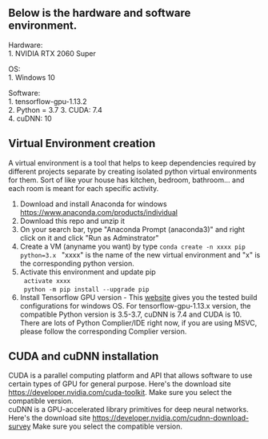 ## Below is the hardware and software environment.  
Hardware:  
    1. NVIDIA RTX 2060 Super  

OS:  
        1. Windows 10  
        
Software:  
        1. tensorflow-gpu-1.13.2  
        2. Python = 3.7
        3. CUDA: 7.4  
        4. cuDNN: 10  
  

## Virtual Environment creation
A virtual environment is a tool that helps to keep dependencies required by different projects separate by creating isolated python virtual environments for them. Sort of like your house has kitchen, bedroom, bathroom... and each room is meant for each specific activity.  
1. Download and install Anaconda for windows https://www.anaconda.com/products/individual   
2. Download this repo and unzip it 
3. On your search bar, type "Anaconda Prompt (anaconda3)" and right click on it and click "Run as Adminstrator"  
4. Create a VM (anyname you want) by type ```conda create -n xxxx pip python=3.x ```  "xxxx" is the name of the new virtual environment and "x" is the corresponding python version. 
5. Activate this environment and update pip  
        ``` activate xxxx```  
        ``` python -m pip install --upgrade pip```  
6. Install Tensorflow GPU version - This [website](https://www.tensorflow.org/install/source_windows ) gives you the tested build configurations for windows OS. 
For tensorflow-gpu-1.13.x version, the compatible Python version is 3.5-3.7, cuDNN is 7.4 and CUDA is 10. There are lots of Python Complier/IDE right now, if you are using MSVC, please follow the corresponding Complier version. 

## CUDA and cuDNN installation 
CUDA is a parallel computing platform and API that allows software to use certain types of GPU for general purpose. Here's the download site https://developer.nvidia.com/cuda-toolkit. Make sure you select the compatible version.   
cuDNN is a GPU-accelerated library primitives for deep neural networks. Here's the download site https://developer.nvidia.com/cudnn-download-survey Make sure you select the compatible version.


  
